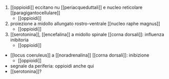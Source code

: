 1. [[oppioidi]] eccitano nu [[periacqueduttali]] e nucleo reticolare [[paragigantocellulare]]
	- [[oppioidi]]
2. proiezione a midollo allungato rostro-ventrale [[nucleo raphe magnus]]
	- [[oppioidi]]
3. [[serotonina]], [[encefalina]] a midollo spinale [[corna dorsali]]: influenza inibitoria
	- [[oppioidi]]
- [[locus coeruleus]] a [[noradrenalina]] [[corna dorsali]]: inibizione
	- [[oppioidi]]
- segnale da periferia: oppioidi anche qui
- [[serotonina]]?